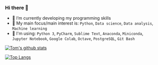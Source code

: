 ### Hi there 👋

- 🔭 I’m currently developing my programming skills
- 🌱 My main focus/main interest is: `Python`, `Data science`, `Data analysis`, `Machine learning`
- 🌱 I'm using: `Python 3`, `PyCharm`, `Sublime Text`, `Anaconda`, `Miniconda`,  `Jupyter Notebook`, `Google Colab`, `Octave`, `PostgreSQL`, `Git Bash`


[![Tom's github stats](https://github-readme-stats.vercel.app/api?username=tomasz-urban&count_private=true&show_icons=true&theme=radical&hide_rank=false)](https://github.com/tomasz-urban/github-readme-stats)

[![Top Langs](https://github-readme-stats.vercel.app/api/top-langs/?username=tomasz-urban)](https://github.com/tomasz-urban/github-readme-stats)

<!--
**tomasz-urban/tomasz-urban** is a ✨ _special_ ✨ repository because its `README.md` (this file) appears on your GitHub profile.



Here are some ideas to get you started:

- 🔭 I’m currently working on ...
- 🌱 I’m currently learning ...
- 👯 I’m looking to collaborate on ...
- 🤔 I’m looking for help with ...
- 💬 Ask me about ...
- 📫 How to reach me: ...
- 😄 Pronouns: ...
- ⚡ Fun fact: ...
-->
